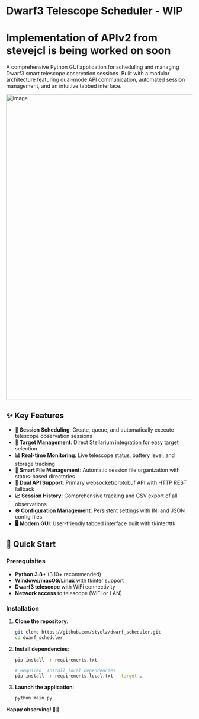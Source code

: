# Dwarf3 Telescope Scheduler - WIP
# Implementation of APIv2 from stevejcl is being worked on soon

A comprehensive Python GUI application for scheduling and managing Dwarf3 smart telescope observation sessions. Built with a modular architecture featuring dual-mode API communication, automated session management, and an intuitive tabbed interface.

<img width="1204" height="825" alt="image" src="https://github.com/user-attachments/assets/0986ea2e-4159-4313-9e39-f98e6d4f604c" />

## ✨ Key Features

- **📅 Session Scheduling**: Create, queue, and automatically execute telescope observation sessions
- **🎯 Target Management**: Direct Stellarium integration for easy target selection
- **📊 Real-time Monitoring**: Live telescope status, battery level, and storage tracking
- **📁 Smart File Management**: Automatic session file organization with status-based directories
- **🔄 Dual API Support**: Primary websocket/protobuf API with HTTP REST fallback
- **📈 Session History**: Comprehensive tracking and CSV export of all observations
- **⚙️ Configuration Management**: Persistent settings with INI and JSON config files
- **🖥️ Modern GUI**: User-friendly tabbed interface built with tkinter/ttk

## 🚀 Quick Start

### Prerequisites
- **Python 3.8+** (3.10+ recommended)
- **Windows/macOS/Linux** with tkinter support
- **Dwarf3 telescope** with WiFi connectivity
- **Network access** to telescope (WiFi or LAN)

### Installation

1. **Clone the repository**:
   ```bash
   git clone https://github.com/styelz/dwarf_scheduler.git
   cd dwarf_scheduler
   ```

2. **Install dependencies**:
   ```bash
   pip install -r requirements.txt
   
   # Required: Install local dependencies
   pip install -r requirements-local.txt --target .
   ```

3. **Launch the application**:
   ```bash
   python main.py
   ```

**Happy observing! 🔭✨**




